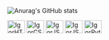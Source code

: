 ![Anurag's GitHub stats](https://github-readme-stats.vercel.app/api?username=igoranholeto&show_icons=true&theme=dark)



<!---
igoranholeto/igoranholeto is a ✨ special ✨ repository because its `README.md` (this file) appears on your GitHub profile.
You can click the Preview link to take a look at your changes.
--->


<div style="display: inline-block;">
	<img align="center" alt="IgorHTML5" height="30" width="40" src="https://cdn.jsdelivr.net/gh/devicons/devicon/icons/html5/html5-original-wordmark.svg">
	<img align="center" alt="IgorCSS3" height="30" width="40" src="https://cdn.jsdelivr.net/gh/devicons/devicon/icons/css3/css3-original-wordmark.svg">
	<img align="center" alt="IgorJS" height="30" width="40" src="https://cdn.jsdelivr.net/gh/devicons/devicon/icons/javascript/javascript-original.svg">
	<img align="center" alt="IgorJS" height="30" width="40" src="https://cdn.jsdelivr.net/gh/devicons/devicon/icons/c/c-plain.svg">
	<img align="center" alt="IgorPython" height="30" width="40" src="https://cdn.jsdelivr.net/gh/devicons/devicon/icons/python/python-original.svg">
</div>



  
